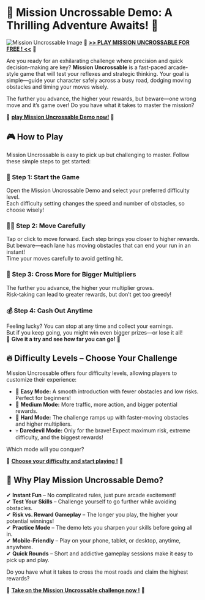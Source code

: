 # 🐔 Mission Uncrossable Demo: A Thrilling Adventure Awaits! 🐔
![Mission Uncrossable Image]([https://i.ibb.co/jkvThvH9/image.jpg](https://res.cloudinary.com/dzwk5oovk/image/upload/v1729821916/EMD/mission%20uncrossable%20uk/mission-uncrossable-banner_fa8akz.jpg))
🐔 **[>> PLAY MISSION UNCROSSABLE FOR FREE ! <<]([#](https://fspace.link/register))** 🐔

Are you ready for an exhilarating challenge where precision and quick decision-making are key? **Mission Uncrossable** is a fast-paced arcade-style game that will test your reflexes and strategic thinking. Your goal is simple—guide your character safely across a busy road, dodging moving obstacles and timing your moves wisely.

The further you advance, the higher your rewards, but beware—one wrong move and it’s game over! Do you have what it takes to master the mission?

🐔 **[play Mission Uncrossable Demo now!]([#](https://fspace.link/register))** 🐔

## 🎮 How to Play

Mission Uncrossable is easy to pick up but challenging to master. Follow these simple steps to get started:

### 🚀 Step 1: Start the Game
Open the Mission Uncrossable Demo and select your preferred difficulty level.  
Each difficulty setting changes the speed and number of obstacles, so choose wisely!

### 🏃‍♂️ Step 2: Move Carefully
Tap or click to move forward. Each step brings you closer to higher rewards.  
But beware—each lane has moving obstacles that can end your run in an instant!  
Time your moves carefully to avoid getting hit.

### 🎯 Step 3: Cross More for Bigger Multipliers
The further you advance, the higher your multiplier grows.  
Risk-taking can lead to greater rewards, but don’t get too greedy!

### 💰 Step 4: Cash Out Anytime
Feeling lucky? You can stop at any time and collect your earnings.  
But if you keep going, you might win even bigger prizes—or lose it all!  
🐔 **Give it a try and see how far you can go!** 🐔

## 🔥 Difficulty Levels – Choose Your Challenge

Mission Uncrossable offers four difficulty levels, allowing players to customize their experience:

- 🐥 **Easy Mode:** A smooth introduction with fewer obstacles and low risks. Perfect for beginners!
- 🚗 **Medium Mode:** More traffic, more action, and bigger potential rewards.
- 🚛 **Hard Mode:** The challenge ramps up with faster-moving obstacles and higher multipliers.
- 💀 **Daredevil Mode:** Only for the brave! Expect maximum risk, extreme difficulty, and the biggest rewards!

Which mode will you conquer?

🐔 **[Choose your difficulty and start playing !](https://fspace.link/register)** 🐔

## 🎯 Why Play Mission Uncrossable Demo?

✔ **Instant Fun** – No complicated rules, just pure arcade excitement!  
✔ **Test Your Skills** – Challenge yourself to go further while avoiding obstacles.  
✔ **Risk vs. Reward Gameplay** – The longer you play, the higher your potential winnings!  
✔ **Practice Mode** – The demo lets you sharpen your skills before going all in.  
✔ **Mobile-Friendly** – Play on your phone, tablet, or desktop, anytime, anywhere.  
✔ **Quick Rounds** – Short and addictive gameplay sessions make it easy to pick up and play.

Do you have what it takes to cross the most roads and claim the highest rewards?

🐔 **[Take on the Mission Uncrossable challenge now !]([#](https://fspace.link/register))** 🐔

